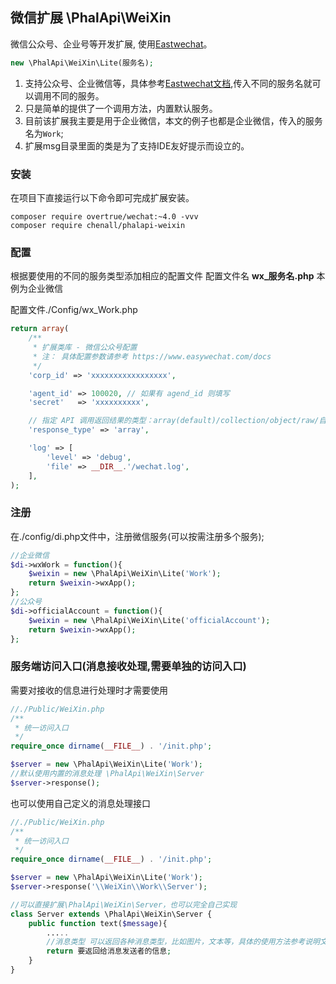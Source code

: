 ## 微信扩展 \PhalApi\WeiXin

微信公众号、企业号等开发扩展, 使用[Eastwechat](https://www.easywechat.com)。

```php
new \PhalApi\WeiXin\Lite(服务名);
```

1. 支持公众号、企业微信等，具体参考[Eastwechat文档](https://www.easywechat.com/docs),传入不同的服务名就可以调用不同的服务。
2. 只是简单的提供了一个调用方法，内置默认服务。
3. 目前该扩展我主要是用于企业微信，本文的例子也都是企业微信，传入的服务名为`Work`;
4. 扩展msg目录里面的类是为了支持IDE友好提示而设立的。

### 安装

在项目下直接运行以下命令即可完成扩展安装。

```
composer require overtrue/wechat:~4.0 -vvv
composer require chenall/phalapi-weixin
```

### 配置

根据要使用的不同的服务类型添加相应的配置文件 配置文件名 **wx_服务名.php**
本例为企业微信

配置文件./Config/wx_Work.php
```php
return array(
    /**
     * 扩展类库 - 微信公众号配置
     * 注： 具体配置参数请参考 https://www.easywechat.com/docs
     */
    'corp_id' => 'xxxxxxxxxxxxxxxxx',

    'agent_id' => 100020, // 如果有 agend_id 则填写
    'secret'   => 'xxxxxxxxxx',

    // 指定 API 调用返回结果的类型：array(default)/collection/object/raw/自定义类名
    'response_type' => 'array',

    'log' => [
        'level' => 'debug',
        'file' => __DIR__.'/wechat.log',
    ],
);
```

### 注册

在./config/di.php文件中，注册微信服务(可以按需注册多个服务);

```php
//企业微信
$di->wxWork = function(){
    $weixin = new \PhalApi\WeiXin\Lite('Work');
    return $weixin->wxApp();
};
//公众号
$di->officialAccount = function(){
    $weixin = new \PhalApi\WeiXin\Lite('officialAccount');
    return $weixin->wxApp();
};
```
### 服务端访问入口(消息接收处理,需要单独的访问入口) 

需要对接收的信息进行处理时才需要使用

```php
//./Public/WeiXin.php
/**
 * 统一访问入口
 */
require_once dirname(__FILE__) . '/init.php';

$server = new \PhalApi\WeiXin\Lite('Work');
//默认使用内置的消息处理 \PhalApi\WeiXin\Server
$server->response();
```

也可以使用自己定义的消息处理接口

```php
//./Public/WeiXin.php
/**
 * 统一访问入口
 */
require_once dirname(__FILE__) . '/init.php';

$server = new \PhalApi\WeiXin\Lite('Work');
$server->response('\\WeiXin\\Work\\Server');
```
```php
//可以直接扩展\PhalApi\WeiXin\Server，也可以完全自己实现
class Server extends \PhalApi\WeiXin\Server {
    public function text($message){
        .....
        //消息类型 可以返回各种消息类型，比如图片，文本等，具体的使用方法参考说明文档
        return 要返回给消息发送者的信息;
    }
}
```
